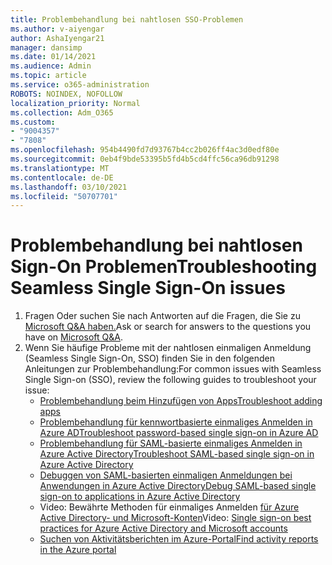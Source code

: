 ```yaml
---
title: Problembehandlung bei nahtlosen SSO-Problemen
ms.author: v-aiyengar
author: AshaIyengar21
manager: dansimp
ms.date: 01/14/2021
ms.audience: Admin
ms.topic: article
ms.service: o365-administration
ROBOTS: NOINDEX, NOFOLLOW
localization_priority: Normal
ms.collection: Adm_O365
ms.custom:
- "9004357"
- "7808"
ms.openlocfilehash: 954b4490fd7d93767b4cc2b026ff4ac3d0edf80e
ms.sourcegitcommit: 0eb4f9bde53395b5fd4b5cd4ffc56ca96db91298
ms.translationtype: MT
ms.contentlocale: de-DE
ms.lasthandoff: 03/10/2021
ms.locfileid: "50707701"
---
```

# <a name="troubleshooting-seamless-single-sign-on-issues"></a><span data-ttu-id="82c99-102">Problembehandlung bei nahtlosen Sign-On Problemen</span><span class="sxs-lookup"><span data-stu-id="82c99-102">Troubleshooting Seamless Single Sign-On issues</span></span>

1. <span data-ttu-id="82c99-103">Fragen Oder suchen Sie nach Antworten auf die Fragen, die Sie zu [Microsoft Q&A haben.](https://docs.microsoft.com/azure/active-directory/reports-monitoring/howto-find-activity-reports#troubleshoot-issues-with-activity-reports)</span><span class="sxs-lookup"><span data-stu-id="82c99-103">Ask or search for answers to the questions you have on [Microsoft Q&A](https://docs.microsoft.com/azure/active-directory/reports-monitoring/howto-find-activity-reports#troubleshoot-issues-with-activity-reports).</span></span>
1. <span data-ttu-id="82c99-104">Wenn Sie häufige Probleme mit der nahtlosen einmaligen Anmeldung (Seamless Single Sign-On, SSO) finden Sie in den folgenden Anleitungen zur Problembehandlung:</span><span class="sxs-lookup"><span data-stu-id="82c99-104">For common issues with Seamless Single Sign-on (SSO), review the following guides to troubleshoot your issue:</span></span>
    - [<span data-ttu-id="82c99-105">Problembehandlung beim Hinzufügen von Apps</span><span class="sxs-lookup"><span data-stu-id="82c99-105">Troubleshoot adding apps</span></span>](https://docs.microsoft.com/azure/active-directory/manage-apps/troubleshoot-adding-apps) 
    - [<span data-ttu-id="82c99-106">Problembehandlung für kennwortbasierte einmaliges Anmelden in Azure AD</span><span class="sxs-lookup"><span data-stu-id="82c99-106">Troubleshoot password-based single sign-on in Azure AD</span></span>](https://docs.microsoft.com/azure/active-directory/manage-apps/troubleshoot-password-based-sso) 
    - [<span data-ttu-id="82c99-107">Problembehandlung für SAML-basierte einmaliges Anmelden in Azure Active Directory</span><span class="sxs-lookup"><span data-stu-id="82c99-107">Troubleshoot SAML-based single sign-on in Azure Active Directory</span></span>](https://docs.microsoft.com/azure/active-directory/manage-apps/troubleshoot-saml-based-sso) 
    - [<span data-ttu-id="82c99-108">Debuggen von SAML-basierten einmaligen Anmeldungen bei Anwendungen in Azure Active Directory</span><span class="sxs-lookup"><span data-stu-id="82c99-108">Debug SAML-based single sign-on to applications in Azure Active Directory</span></span>](https://docs.microsoft.com/azure/active-directory/manage-apps/debug-saml-sso-issues) 
    - <span data-ttu-id="82c99-109">Video: Bewährte Methoden für einmaliges Anmelden [für Azure Active Directory- und Microsoft-Konten](https://azure.microsoft.com/resources/videos/ignite-2018-single-sign-on-best-practices-for-azure-active-directory-and-microsoft-accounts/)</span><span class="sxs-lookup"><span data-stu-id="82c99-109">Video: [Single sign-on best practices for Azure Active Directory and Microsoft accounts](https://azure.microsoft.com/resources/videos/ignite-2018-single-sign-on-best-practices-for-azure-active-directory-and-microsoft-accounts/)</span></span> 
    - [<span data-ttu-id="82c99-110">Suchen von Aktivitätsberichten im Azure-Portal</span><span class="sxs-lookup"><span data-stu-id="82c99-110">Find activity reports in the Azure portal</span></span>](https://docs.microsoft.com/azure/active-directory/reports-monitoring/howto-find-activity-reports#troubleshoot-issues-with-activity-reports)